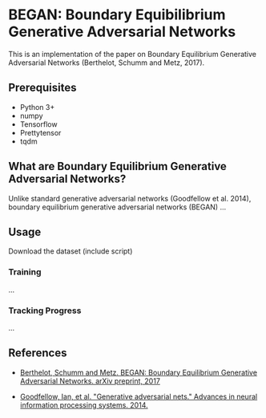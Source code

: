# BEGAN: Boundary Equibilibrium Generative Adversarial Networks

This is an implementation of the paper on Boundary Equilibrium Generative Adversarial Networks (Berthelot, Schumm and Metz, 2017).

## Prerequisites

* Python 3+
* numpy
* Tensorflow
* Prettytensor
* tqdm 

## What are Boundary Equilibrium Generative Adversarial Networks?

Unlike standard generative adversarial networks (Goodfellow et al. 2014), boundary equilibrium generative adversarial networks (BEGAN) ...

## Usage 

Download the dataset (include script)

### Training

...

### Tracking Progress

...



## References

* [Berthelot, Schumm and Metz. BEGAN: Boundary Equilibrium Generative Adversarial Networks. arXiv preprint, 2017](https://arxiv.org/abs/1703.10717)

* [Goodfellow, Ian, et al. "Generative adversarial nets." Advances in neural information processing systems. 2014.](http://papers.nips.cc/paper/5423-generative-adversarial-nets)
